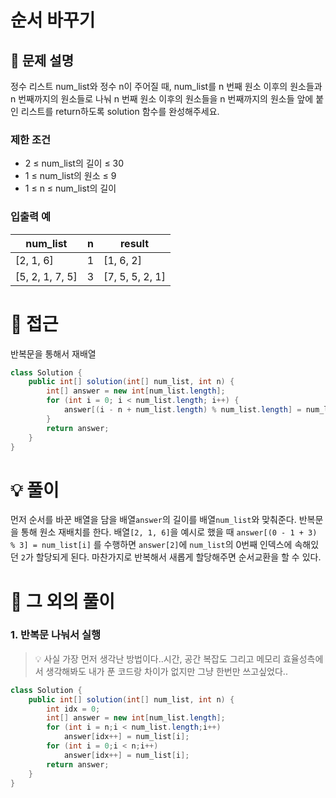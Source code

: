 # 순서 바꾸기

## 📌 문제 설명

정수 리스트 num_list와 정수 n이 주어질 때, num_list를 n 번째 원소 이후의 원소들과 n 번째까지의 원소들로 나눠 n 번째 원소 이후의 원소들을 n 번째까지의 원소들 앞에 붙인 리스트를 return하도록 solution 함수를 완성해주세요.

### 제한 조건

- 2 ≤ num_list의 길이 ≤ 30
- 1 ≤ num_list의 원소 ≤ 9
- 1 ≤ n ≤ num_list의 길이

### 입출력 예

| num_list	      | n |	result          |
| --------------- | - | --------------- |
| [2, 1, 6]       |	1 |	[1, 6, 2]       |
| [5, 2, 1, 7, 5] |	3 | [7, 5, 5, 2, 1] |

# 🧐 접근

반복문을 통해서 재배열

```java
class Solution {
    public int[] solution(int[] num_list, int n) {
        int[] answer = new int[num_list.length];
        for (int i = 0; i < num_list.length; i++) {
            answer[(i - n + num_list.length) % num_list.length] = num_list[i];
        }
        return answer;
    }
}
```

# 💡 풀이

먼저 순서를 바꾼 배열을 담을 배열`answer`의 길이를 배열`num_list`와 맞춰준다.
반복문을 통해 원소 재배치를 한다.
배열`[2, 1, 6]`을 예시로 했을 때
`answer[(0 - 1 + 3) % 3] = num_list[i]` 를 수행하면 `answer[2]`에 `num_list`의 0번째 인덱스에 속해있던 `2`가 할당되게 된다. 마찬가지로 반복해서
새롭게 할당해주면 순서교환을 할 수 있다.

# 📘 그 외의 풀이

### 1. 반복문 나눠서 실행

> 💡 사실 가장 먼저 생각난 방법이다..시간, 공간 복잡도 그리고 메모리 효율성측에서 생각해봐도 내가 푼 코드랑 차이가 없지만 그냥 한번만 쓰고싶었다..

```java
class Solution {
    public int[] solution(int[] num_list, int n) {
        int idx = 0;
        int[] answer = new int[num_list.length];
        for (int i = n;i < num_list.length;i++)
            answer[idx++] = num_list[i];
        for (int i = 0;i < n;i++)
            answer[idx++] = num_list[i];
        return answer;
    }
}
```